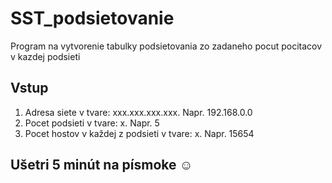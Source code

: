 # SST_podsietovanie
Program na vytvorenie tabulky podsietovania zo zadaneho pocut pocitacov v kazdej podsieti




## Vstup
1. Adresa siete v tvare: xxx.xxx.xxx.xxx. Napr. 192.168.0.0
2. Pocet podsieti v tvare: x. Napr. 5
3. Pocet hostov v každej z podsieti v tvare: x. Napr. 15654
## Ušetri 5 minút na písmoke ☺
